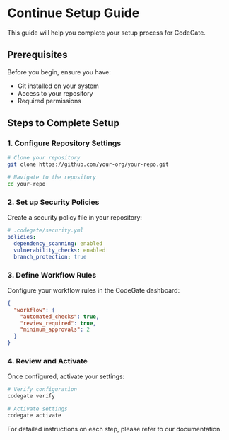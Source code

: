 # Continue Setup Guide

This guide will help you complete your setup process for CodeGate.

## Prerequisites

Before you begin, ensure you have:
- Git installed on your system
- Access to your repository
- Required permissions

## Steps to Complete Setup

### 1. Configure Repository Settings

```bash
# Clone your repository
git clone https://github.com/your-org/your-repo.git

# Navigate to the repository
cd your-repo
```

### 2. Set up Security Policies

Create a security policy file in your repository:

```yaml
# .codegate/security.yml
policies:
  dependency_scanning: enabled
  vulnerability_checks: enabled
  branch_protection: true
```

### 3. Define Workflow Rules

Configure your workflow rules in the CodeGate dashboard:

```json
{
  "workflow": {
    "automated_checks": true,
    "review_required": true,
    "minimum_approvals": 2
  }
}
```

### 4. Review and Activate

Once configured, activate your settings:

```bash
# Verify configuration
codegate verify

# Activate settings
codegate activate
```

For detailed instructions on each step, please refer to our documentation.
